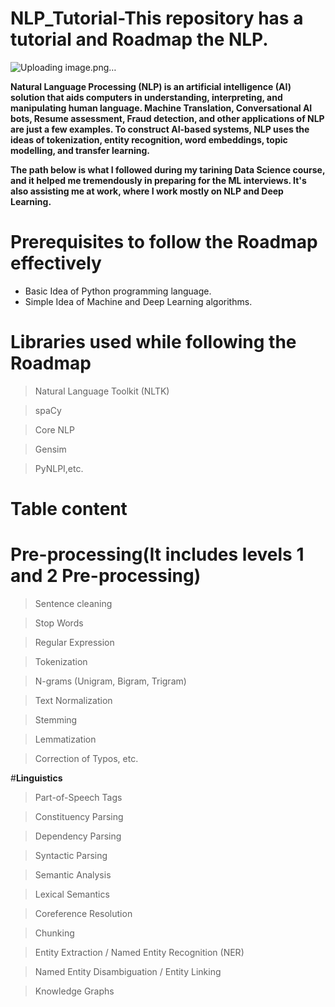 # NLP_Tutorial-This repository has a tutorial and Roadmap the NLP.

![Uploading image.png…]()

**Natural Language Processing (NLP) is an artificial intelligence (AI) solution that aids computers in understanding, interpreting, and manipulating human language. Machine Translation, Conversational AI bots, Resume assessment, Fraud detection, and other applications of NLP are just a few examples. To construct AI-based systems, NLP uses the ideas of tokenization, entity recognition, word embeddings, topic modelling, and transfer learning.**

**The path below is what I followed during my tarining Data Science course, and it helped me tremendously in preparing for the ML interviews. It's also assisting me at work, where I work mostly on NLP and Deep Learning.**

# **Prerequisites to follow the Roadmap effectively**

* Basic Idea of Python programming language.
* Simple Idea of Machine and Deep Learning algorithms.

# **Libraries used while following the Roadmap**

> Natural Language Toolkit (NLTK)

> spaCy

> Core NLP

> Gensim

> PyNLPI,etc.


# **Table content**

# **Pre-processing**(It includes levels 1 and 2 Pre-processing)

> Sentence cleaning

> Stop Words

> Regular Expression

> Tokenization

> N-grams (Unigram, Bigram, Trigram)

> Text Normalization

> Stemming

> Lemmatization

> Correction of Typos, etc.

#**Linguistics**

> Part-of-Speech Tags

> Constituency Parsing

> Dependency Parsing

> Syntactic Parsing

> Semantic Analysis

> Lexical Semantics

> Coreference Resolution

> Chunking

> Entity Extraction / Named Entity Recognition (NER)

> Named Entity Disambiguation / Entity Linking

> Knowledge Graphs

